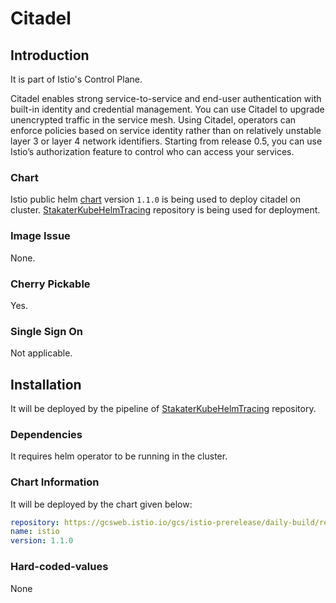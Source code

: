 # Citadel

## Introduction
It is part of Istio's Control Plane. 

Citadel enables strong service-to-service and end-user authentication with built-in identity and credential management. You can use Citadel to upgrade unencrypted traffic in the service mesh. Using Citadel, operators can enforce policies based on service identity rather than on relatively unstable layer 3 or layer 4 network identifiers. Starting from release 0.5, you can use Istio’s authorization feature to control who can access your services.

### Chart
Istio public helm [chart](https://github.com/istio/istio/tree/master/install/kubernetes/helm/istio) version `1.1.0` is being used to deploy citadel on cluster. [StakaterKubeHelmTracing](https://github.com/stakater/StakaterKubeHelmTracing) repository is being used for deployment.

### Image Issue
None.

### Cherry Pickable
Yes.

### Single Sign On
Not applicable.

## Installation
It will be deployed by the pipeline of [StakaterKubeHelmTracing](https://github.com/stakater/StakaterKubeHelmTracing) repository.

### Dependencies
It requires helm operator to be running in the cluster.

### Chart Information
It will be deployed by the chart given below:

```yaml
repository: https://gcsweb.istio.io/gcs/istio-prerelease/daily-build/release-1.1-latest-daily/charts/
name: istio
version: 1.1.0
```

### Hard-coded-values
None
